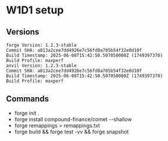 # W1D1 setup
## Versions

```
forge Version: 1.2.3-stable
Commit SHA: a813a2cee7dd4926e7c56fd8a785b54f32e0d10f
Build Timestamp: 2025-06-08T15:42:50.507050000Z (1749397370)
Build Profile: maxperf
anvil Version: 1.2.3-stable
Commit SHA: a813a2cee7dd4926e7c56fd8a785b54f32e0d10f
Build Timestamp: 2025-06-08T15:42:50.507050000Z (1749397370)
Build Profile: maxperf
```
## Commands

- forge init .
- forge install compound-finance/comet --shallow
- forge remappings > remappings.txt
- forge build && forge test -vv && forge snapshot
